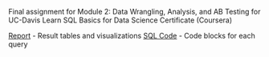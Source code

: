 Final assignment for Module 2: Data Wrangling, Analysis, and AB Testing for UC-Davis Learn SQL Basics for Data Science Certificate (Coursera)

[Report](abtest-final.pdf) - Result tables and visualizations
[SQL Code](abtest-code.sql) - Code blocks for each query

